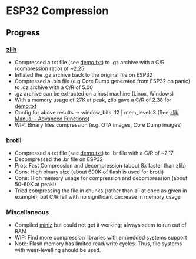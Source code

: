 # ESP32 Compression

## Progress

### [zlib](https://github.com/madler/zlib)

- Compressed a txt file (see [demo.txt](assets/demo.txt)) to .gz archive with a C/R (compression ratio)  of ~2.25
- Inflated the .gz archive back to the original file on ESP32
- Compressed a .bin file (e.g Core Dump generated from ESP32 on panic) to .gz archive with a C/R of 5.00
- .gz archive can be extracted on a host machine (Linux, Windows)
- With a memory usage of 27K at peak, zlib gave a C/R of 2.38 for [demo.txt](assets/demo.txt)
- Config for above results -> window_bits: 12 | mem_level: 3 (See [zlib Manual - Advanced Functions](https://zlib.net/manual.html#Advanced))
- WIP: Binary files compression (e.g. OTA images, Core Dump images)

### [brotli](https://github.com/martinberlin/brotli)

- Compressed a txt file (see [demo.txt](assets/demo.txt)) to .br file with a C/R of ~2.17
- Decompressed the .br file on ESP32
- Pros: Fast Compression and decompression (about 8x faster than zlib)
- Cons: High binary size (about 600K of flash is used for brotli)
- Cons: High memory usage for compression and decompression (about 50-60K at peak!)
- Tried compressing the file in chunks (rather than all at once as given in example), but C/R fell with no significant decrease in memory usage

### Miscellaneous
- Compiled [miniz](https://github.com/richgel999/miniz) but could not get it working; always seem to run out of RAM
- WIP: Find more compression libraries with embedded systems support
- Note: Flash memory has limited read/write cycles. Thus, file systems with wear-levelling should be used.
